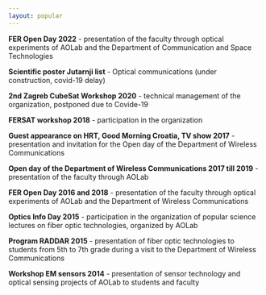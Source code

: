 ```yaml
---
layout: popular
---
```



**FER Open Day 2022** - presentation of the faculty through optical experiments of AOLab and the Department of Communication and Space Technologies

**Scientific poster Jutarnji list** - Optical communications (under construction, covid-19 delay)

**2nd Zagreb CubeSat Workshop 2020** - technical management of the organization, postponed due to Covide-19

**FERSAT workshop 2018** - participation in the organization

**Guest appearance on HRT, Good Morning Croatia, TV show 2017** - presentation and invitation for the Open day of the Department of Wireless Communications

**Open day of the Department of Wireless Communications 2017 till 2019** - presentation of the faculty through AOLab

**FER Open Day 2016 and 2018** - presentation of the faculty through optical experiments of AOLab and the Department of Wireless Communications

**Optics Info Day 2015** - participation in the organization of popular science lectures on fiber optic technologies, organized by AOLab

**Program RADDAR 2015** - presentation of fiber optic technologies to students from 5th to 7th grade during a visit to the Department of Wireless Communications

**Workshop EM sensors 2014** - presentation of sensor technology and optical sensing projects of AOLab to students and faculty